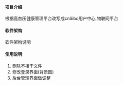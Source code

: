 #### 项目介绍
根据高血压健康管理平台改写成cnSibo用户中心,物联网平台

#### 软件架构
软件架构说明

#### 使用说明

1. 删除不相干文件
2. 修改登录界面(背景图)
3. 后台管理界面做调整
